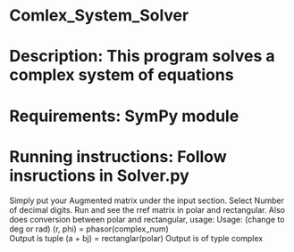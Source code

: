 # Comlex_System_Solver

# Description: This program solves a complex system of equations

# Requirements: SymPy module

# Running instructions: Follow insructions in Solver.py

Simply put your Augmented matrix under the input section.
Select Number of decimal digits.
Run and see the rref matrix in polar and rectangular.
Also does conversion between polar and rectangular, usage:
    Usage: (change to deg or rad)
        (r, phi) = phasor(complex_num)    
            Output is tuple
        (a + bj) = rectanglar(polar)
            Output is of typle complex
        